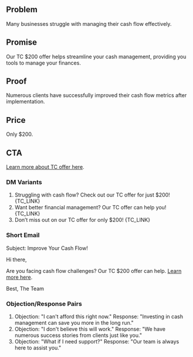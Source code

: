 ## Problem
Many businesses struggle with managing their cash flow effectively.

## Promise
Our TC $200 offer helps streamline your cash management, providing you tools to manage your finances.

## Proof
Numerous clients have successfully improved their cash flow metrics after implementation.

## Price
Only $200.

## CTA
[Learn more about TC offer here]({TC_LINK}).

### DM Variants
1. Struggling with cash flow? Check out our TC offer for just $200! {TC_LINK}
2. Want better financial management? Our TC offer can help you! {TC_LINK}
3. Don’t miss out on our TC offer for only $200! {TC_LINK}

### Short Email
Subject: Improve Your Cash Flow!

Hi there,

Are you facing cash flow challenges? Our TC $200 offer can help. [Learn more here]({TC_LINK}).

Best,
The Team

### Objection/Response Pairs
1. Objection: "I can't afford this right now."
   Response: "Investing in cash management can save you more in the long run."
2. Objection: "I don't believe this will work."
   Response: "We have numerous success stories from clients just like you."
3. Objection: "What if I need support?"
   Response: "Our team is always here to assist you."
